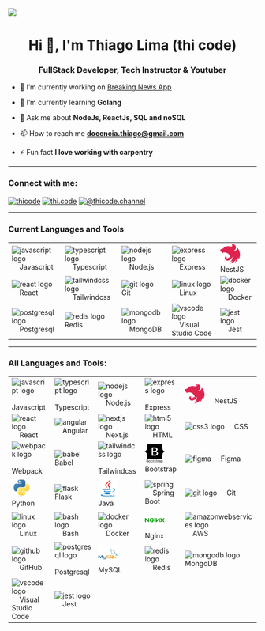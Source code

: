 <img src="https://i.imgur.com/G6xDxTS.png" />
<h1 align="center">Hi 👋, I'm Thiago Lima (thi code)</h1>
<h3 align="center">FullStack Developer, Tech Instructor & Youtuber</h3>

- 🔭 I’m currently working on [Breaking News App](https://github.com/codethi/breaking-news)

- 🌱 I’m currently learning **Golang**

- 💬 Ask me about **NodeJs, ReactJs, SQL and noSQL**

- 📫 How to reach me **docencia.thiago@gmail.com**

- ⚡ Fun fact **I love working with carpentry**
<hr/>
<h3 align="left">Connect with me:</h3>
<p align="left">
<a href="https://linkedin.com/in/thicode" target="blank"><img align="center" src="https://raw.githubusercontent.com/rahuldkjain/github-profile-readme-generator/master/src/images/icons/Social/linked-in-alt.svg" alt="thicode" height="30" width="40" /></a>
<a href="https://instagram.com/thi.code" target="blank"><img align="center" src="https://raw.githubusercontent.com/rahuldkjain/github-profile-readme-generator/master/src/images/icons/Social/instagram.svg" alt="thi.code" height="30" width="40" /></a>
<a href="https://www.youtube.com/c/@thicode.channel" target="blank"><img align="center" src="https://raw.githubusercontent.com/rahuldkjain/github-profile-readme-generator/master/src/images/icons/Social/youtube.svg" alt="@thicode.channel" height="30" width="40" /></a>
</p>
<hr/>
<h3>Current Languages and Tools</h3>
<table>
  <tbody>
    <tr>
      <td>
        <img
          src="https://cdn.jsdelivr.net/gh/devicons/devicon/icons/javascript/javascript-original.svg"
          height="40"
          alt="javascript logo"
        />
        <img width="12" /> Javascript
      </td>
      <td>
        <img
          src="https://cdn.jsdelivr.net/gh/devicons/devicon/icons/typescript/typescript-original.svg"
          height="40"
          alt="typescript logo"
        />
        <img width="12" /> Typescript
      </td>
      <td>
        <img
          src="https://cdn.jsdelivr.net/gh/devicons/devicon/icons/nodejs/nodejs-original.svg"
          height="40"
          alt="nodejs logo"
        />
        <img width="12" /> Node.js
      </td>
      <td>
        <img
          src="https://skillicons.dev/icons?i=express"
          height="40"
          alt="express logo"
        />
        <img width="12" /> Express
      </td>
      <td>
        <img
          src="https://raw.githubusercontent.com/devicons/devicon/master/icons/nestjs/nestjs-plain.svg"
          alt="nestjs"
          width="40"
          height="40"
        />
        <img width="12" /> NestJS
      </td>
    </tr>
    <tr>
      <td>
        <img
          src="https://cdn.jsdelivr.net/gh/devicons/devicon/icons/react/react-original.svg"
          height="40"
          alt="react logo"
        />
        <img width="12" /> React
      </td>
      <td>
        <img
          src="https://cdn.simpleicons.org/tailwindcss/06B6D4"
          height="40"
          alt="tailwindcss logo"
        />
        <img width="12" /> Tailwindcss
      </td>
      <td>
        <img
          src="https://cdn.jsdelivr.net/gh/devicons/devicon/icons/git/git-original.svg"
          height="40"
          alt="git logo"
        />
        <img width="12" /> Git
      </td>
      <td>
        <img
          src="https://skillicons.dev/icons?i=linux"
          height="40"
          alt="linux logo"
        />
        <img width="12" /> Linux
      </td>
      <td>
        <img
          src="https://cdn.jsdelivr.net/gh/devicons/devicon/icons/docker/docker-original.svg"
          height="40"
          alt="docker logo"
        />
        <img width="12" /> Docker
      </td>
    </tr>
    <tr>
      <td>
        <img
          src="https://cdn.jsdelivr.net/gh/devicons/devicon/icons/postgresql/postgresql-original.svg"
          height="40"
          alt="postgresql logo"
        />
        <img width="12" /> Postgresql
      </td>
      <td>
        <img
          src="https://cdn.jsdelivr.net/gh/devicons/devicon/icons/redis/redis-original.svg"
          height="40"
          alt="redis logo"
        />
        <img width="12" /> Redis
      </td>
      <td>
        <img
          src="https://cdn.jsdelivr.net/gh/devicons/devicon/icons/mongodb/mongodb-original.svg"
          height="40"
          alt="mongodb logo"
        />
        <img width="12" /> MongoDB
      </td>
      <td>
        <img
          src="https://cdn.simpleicons.org/visualstudiocode/007ACC"
          height="40"
          alt="vscode logo"
        />
        <img width="12" /> Visual Studio Code
      </td>
      <td>
        <img
          src="https://cdn.jsdelivr.net/gh/devicons/devicon/icons/jest/jest-plain.svg"
          height="40"
          alt="jest logo"
        />
        <img width="12" /> Jest
      </td>
    </tr>
  </tbody>
</table>
<hr/>
<h3 align="left">All Languages and Tools:</h3>
<table>
  <tbody>
    <tr>
      <td>
        <img
          src="https://cdn.jsdelivr.net/gh/devicons/devicon/icons/javascript/javascript-original.svg"
          height="40"
          alt="javascript logo"
        />
        <img width="12" /> Javascript
      </td>
      <td>
        <img
          src="https://cdn.jsdelivr.net/gh/devicons/devicon/icons/typescript/typescript-original.svg"
          height="40"
          alt="typescript logo"
        />
        <img width="12" /> Typescript
      </td>
      <td>
        <img
          src="https://cdn.jsdelivr.net/gh/devicons/devicon/icons/nodejs/nodejs-original.svg"
          height="40"
          alt="nodejs logo"
        />
        <img width="12" /> Node.js
      </td>
      <td>
        <img
          src="https://skillicons.dev/icons?i=express"
          height="40"
          alt="express logo"
        />
        <img width="12" /> Express
      </td>
      <td>
        <img
          src="https://raw.githubusercontent.com/devicons/devicon/master/icons/nestjs/nestjs-plain.svg"
          alt="nestjs"
          width="40"
          height="40"
        />
        <img width="12" /> NestJS
      </td>
    </tr>
    <tr>
      <td>
        <img
          src="https://cdn.jsdelivr.net/gh/devicons/devicon/icons/react/react-original.svg"
          height="40"
          alt="react logo"
        />
        <img width="12" /> React
      </td>
      <td>
        <img
          src="https://angular.io/assets/images/logos/angular/angular.svg"
          alt="angular"
          width="40"
          height="40"
        />
        <img width="12" /> Angular
      </td>
      <td>
        <img
          src="https://skillicons.dev/icons?i=nextjs"
          height="40"
          alt="nextjs logo"
        />
        <img width="12" /> Next.js
      </td>
      <td>
        <img
          src="https://cdn.jsdelivr.net/gh/devicons/devicon/icons/html5/html5-original.svg"
          height="40"
          alt="html5 logo"
        />
        <img width="12" /> HTML
      </td>
      <td>
        <img
          src="https://cdn.jsdelivr.net/gh/devicons/devicon/icons/css3/css3-original.svg"
          height="40"
          alt="css3 logo"
        />
        <img width="12" /> CSS
      </td>
    </tr>
    <tr>
      <td>
        <img
          src="https://cdn.jsdelivr.net/gh/devicons/devicon/icons/webpack/webpack-original.svg"
          height="40"
          alt="webpack logo"
        />
        <img width="12" /> Webpack
      </td>
      <td>
        <img
          src="https://www.vectorlogo.zone/logos/babeljs/babeljs-icon.svg"
          alt="babel"
          width="40"
          height="40"
        />
        <img width="12" /> Babel
      </td>
      <td>
        <img
          src="https://cdn.simpleicons.org/tailwindcss/06B6D4"
          height="40"
          alt="tailwindcss logo"
        />
        <img width="12" /> Tailwindcss
      </td>
      <td>
        <img
          src="https://raw.githubusercontent.com/devicons/devicon/master/icons/bootstrap/bootstrap-plain-wordmark.svg"
          alt="bootstrap"
          width="40"
          height="40"
        />
        <img width="12" /> Bootstrap
      </td>
      <td>
        <img
          src="https://www.vectorlogo.zone/logos/figma/figma-icon.svg"
          alt="figma"
          width="40"
          height="40"
        />
        <img width="12" /> Figma
      </td>
    </tr>
    <tr>
      <td>
        <img
          src="https://raw.githubusercontent.com/devicons/devicon/master/icons/python/python-original.svg"
          alt="python"
          width="40"
          height="40"
        />
        <img width="12" /> Python
      </td>
      <td>
        <img
          src="https://www.vectorlogo.zone/logos/pocoo_flask/pocoo_flask-icon.svg"
          alt="flask"
          width="40"
          height="40"
        />
        <img width="12" /> Flask
      </td>
      <td>
        <img
          src="https://raw.githubusercontent.com/devicons/devicon/master/icons/java/java-original.svg"
          alt="java"
          width="40"
          height="40"
        />
        <img width="12" /> Java
      </td>
      <td>
        <img
          src="https://www.vectorlogo.zone/logos/springio/springio-icon.svg"
          alt="spring"
          width="40"
          height="40"
        />
        <img width="12" /> Spring Boot
      </td>
      <td>
        <img
          src="https://cdn.jsdelivr.net/gh/devicons/devicon/icons/git/git-original.svg"
          height="40"
          alt="git logo"
        />
        <img width="12" /> Git
      </td>
    </tr>
    <tr>
      <td>
        <img
          src="https://skillicons.dev/icons?i=linux"
          height="40"
          alt="linux logo"
        />
        <img width="12" /> Linux
      </td>
      <td>
        <img
          src="https://cdn.simpleicons.org/gnubash/4EAA25"
          height="40"
          alt="bash logo"
        />
        <img width="12" /> Bash
      </td>
      <td>
        <img
          src="https://cdn.jsdelivr.net/gh/devicons/devicon/icons/docker/docker-original.svg"
          height="40"
          alt="docker logo"
        />
        <img width="12" /> Docker
      </td>
      <td>
        <img
          src="https://raw.githubusercontent.com/devicons/devicon/master/icons/nginx/nginx-original.svg"
          alt="nginx"
          width="40"
          height="40"
        />
        <img width="12" /> Nginx
      </td>
      <td>
        <img
          src="https://cdn.jsdelivr.net/gh/devicons/devicon/icons/amazonwebservices/amazonwebservices-original.svg"
          height="40"
          alt="amazonwebservices logo"
        />
        <img width="12" /> AWS
      </td>
    </tr>
    <tr>
      <td>
        <img
          src="https://skillicons.dev/icons?i=github"
          height="40"
          alt="github logo"
        />
        <img width="12" /> GitHub
      </td>
      <td>
        <img
          src="https://cdn.jsdelivr.net/gh/devicons/devicon/icons/postgresql/postgresql-original.svg"
          height="40"
          alt="postgresql logo"
        />
        <img width="12" /> Postgresql
      </td>
      <td>
        <img
          src="https://raw.githubusercontent.com/devicons/devicon/master/icons/mysql/mysql-original-wordmark.svg"
          alt="mysql"
          width="40"
          height="40"
        />
        <img width="12" /> MySQL
      </td>
      <td>
        <img
          src="https://cdn.jsdelivr.net/gh/devicons/devicon/icons/redis/redis-original.svg"
          height="40"
          alt="redis logo"
        />
        <img width="12" /> Redis
      </td>
      <td>
        <img
          src="https://cdn.jsdelivr.net/gh/devicons/devicon/icons/mongodb/mongodb-original.svg"
          height="40"
          alt="mongodb logo"
        />
        <img width="12" /> MongoDB
      </td>
    </tr>
    <tr>
      <td>
        <img
          src="https://cdn.simpleicons.org/visualstudiocode/007ACC"
          height="40"
          alt="vscode logo"
        />
        <img width="12" /> Visual Studio Code
      </td>
      <td>
        <img
          src="https://cdn.jsdelivr.net/gh/devicons/devicon/icons/jest/jest-plain.svg"
          height="40"
          alt="jest logo"
        />
        <img width="12" /> Jest
      </td>
    </tr>
  </tbody>
</table>
